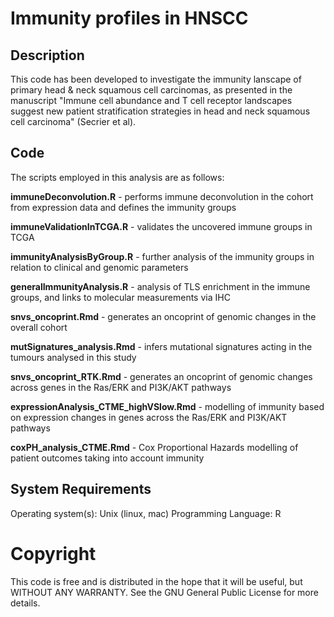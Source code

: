 # Immunity profiles in HNSCC

## Description

This code has been developed to investigate the immunity lanscape of primary head & neck squamous cell carcinomas, as presented in the manuscript "Immune cell abundance and T cell receptor landscapes suggest new patient stratification strategies in head and neck squamous cell carcinoma" (Secrier et al). 

## Code
The scripts employed in this analysis are as follows:

**immuneDeconvolution.R** - performs immune deconvolution in the cohort from expression data and defines the immunity groups

**immuneValidationInTCGA.R** - validates the uncovered immune groups in TCGA

**immunityAnalysisByGroup.R** - further analysis of the immunity groups in relation to clinical and genomic parameters

**generalImmunityAnalysis.R** - analysis of TLS enrichment in the immune groups, and links to molecular measurements via IHC

**snvs_oncoprint.Rmd** - generates an oncoprint of genomic changes in the overall cohort

**mutSignatures_analysis.Rmd** - infers mutational signatures acting in the tumours analysed in this study

**snvs_oncoprint_RTK.Rmd** - generates an oncoprint of genomic changes across genes in the Ras/ERK and PI3K/AKT pathways

**expressionAnalysis_CTME_highVSlow.Rmd** - modelling of immunity based on expression changes in genes across the Ras/ERK and PI3K/AKT pathways

**coxPH_analysis_CTME.Rmd** - Cox Proportional Hazards modelling of patient outcomes taking into account immunity

## System Requirements
Operating system(s): Unix (linux, mac)
Programming Language: R

# Copyright
This code is free and is distributed in the hope that it will be useful, but WITHOUT ANY WARRANTY. See the GNU General Public License for more details.
